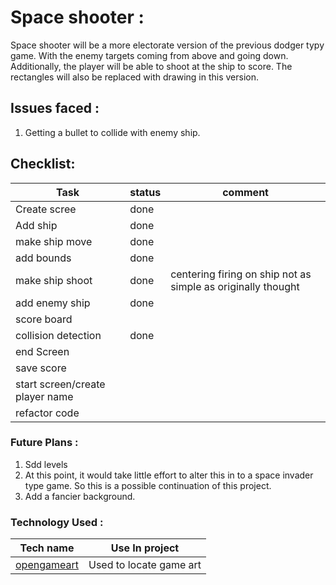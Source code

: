 # Space shooter :

Space shooter will be a more electorate version of the previous dodger typy game.
With the enemy targets coming from above and going down. Additionally, the player will be able to shoot at the ship
to score. The rectangles will also be replaced with drawing in this version.

## Issues faced :

1. Getting a bullet to collide with enemy ship.

## Checklist:

| Task                            | status | comment                                                      |
|---------------------------------|--------|--------------------------------------------------------------|
| Create scree                    | done   |                                                              |
| Add ship                        | done   |                                                              |
| make ship move                  | done   |                                                              |
| add bounds                      | done   |                                                              |
| make ship shoot                 | done   | centering firing on ship not as simple as originally thought |
| add enemy ship                  | done   |                                                              |
| score board                     |        |                                                              |
| collision detection             | done   |                                                              |
| end Screen                      |        |                                                              |
| save score                      |        |                                                              |
| start screen/create player name |        |                                                              |
| refactor code                   |        |                                                              |

### Future Plans :
1. Sdd levels
2. At this point, it would take little effort to alter this in to a space invader type game. So this is a possible 
continuation of this project.
3. Add a fancier background. 

### Technology Used :

| Tech name                                          | Use In project          |
|----------------------------------------------------|-------------------------|
| [opengameart](https://opengameart.org/users/kev93) | Used to locate game art |

